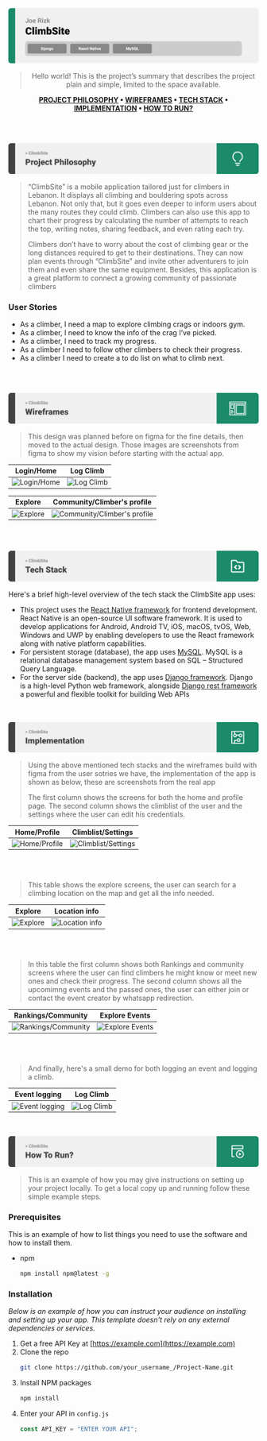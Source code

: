 <img src="./readme/title1.svg"/>

<div align="center">

> Hello world! This is the project’s summary that describes the project plain and simple, limited to the space available.

**[PROJECT PHILOSOPHY](https://github.com/joeri2k/ClimbSite#-project-philosophy) • [WIREFRAMES](https://github.com/joeri2k/ClimbSite#-wireframes) • [TECH STACK](https://github.com/joeri2k/ClimbSite#-tech-stack) • [IMPLEMENTATION](https://github.com/joeri2k/ClimbSite#-impplementation) • [HOW TO RUN?](https://github.com/joeri2k/ClimbSite#-how-to-run)**

</div>

<br><br>

<img src="./readme/title2.svg"/>

> “ClimbSite” is a mobile application tailored just for climbers in Lebanon. It displays all climbing and bouldering spots across Lebanon. Not only that, but it goes even deeper to inform users about the many routes they could climb.
> Climbers can also use this app to chart their progress by calculating the number of attempts to reach the top, writing notes, sharing feedback, and even rating each try.
>
> Climbers don’t have to worry about the cost of climbing gear or the long distances required to get to their destinations. They can now plan events through “ClimbSite” and invite other adventurers to join them and even share the same equipment. Besides, this application is a great platform to connect a growing community of passionate climbers

### User Stories

- As a climber, I need a map to explore climbing crags or indoors gym.
- As a climber, I need to know the info of the crag I’ve picked.
- As a climber, I need to track my progress.
- As a climber I need to follow other climbers to check their progress.
- As a climber I need to create a to do list on what to climb next.

<br><br>

<img src="./readme/title3.svg"/>

> This design was planned before on figma for the fine details, then moved to the actual design.
> Those images are screenshots from figma to show my vision before starting with the actual app.

| Login/Home                                                                        | Log Climb                                                                        |
| --------------------------------------------------------------------------------- | -------------------------------------------------------------------------------- |
| ![Login/Home](https://github.com/joeri2k/ClimbSite/blob/master/readme/figma1.png) | ![Log Climb](https://github.com/joeri2k/ClimbSite/blob/master/readme/figma2.png) |

| Explore                                                                        | Community/Climber's profile                                                                        |
| ------------------------------------------------------------------------------ | -------------------------------------------------------------------------------------------------- |
| ![Explore](https://github.com/joeri2k/ClimbSite/blob/master/readme/figma3.png) | ![Community/Climber's profile](https://github.com/joeri2k/ClimbSite/blob/master/readme/figma5.png) |

<br><br>

<img src="./readme/title4.svg"/>

Here's a brief high-level overview of the tech stack the ClimbSite app uses:

- This project uses the [React Native framework](https://reactnative.dev/) for frontend development. React Native is an open-source UI software framework. It is used to develop applications for Android, Android TV, iOS, macOS, tvOS, Web, Windows and UWP by enabling developers to use the React framework along with native platform capabilities.
- For persistent storage (database), the app uses [MySQL](https://www.mysql.com/). MySQL is a relational database management system based on SQL – Structured Query Language.
- For the server side (backend), the app uses [Django framework](https://www.djangoproject.com/). Django is a high-level Python web framework, alongside [Django rest framework](https://www.django-rest-framework.org/) a powerful and flexible toolkit for building Web APIs

<br><br>
<img src="./readme/title5.svg"/>

> Using the above mentioned tech stacks and the wireframes build with figma from the user sotries we have, the implementation of the app is shown as below, these are screenshots from the real app
> 
> The first column shows the screens for both the home and profile page. The second column shows the climblist of the user and the settings where the user can edit his credentials.

| Home/Profile | Climblist/Settings |
| -------------------------------------------------------------------------------------------------------------- | -------------------------------------------------------------------------------------------------------------------- |
| ![Home/Profile](https://github.com/joeri2k/ClimbSite/blob/master/readme/climbsite-screenshots/climbsite-1.png) | ![Climblist/Settings](https://github.com/joeri2k/ClimbSite/blob/master/readme/climbsite-screenshots/climbsite-2.png) |
<br><br>

> This table shows the explore screens, the user can search for a climbing location on the map and get all the info needed.

| Explore | Location info|
| --------------------------------------------------------------------------------------------------------- | --------------------------------------------------------------------------------------------------------------- |
| ![Explore](https://github.com/joeri2k/ClimbSite/blob/master/readme/climbsite-screenshots/climbsite-3.png) | ![Location info](https://github.com/joeri2k/ClimbSite/blob/master/readme/climbsite-screenshots/climbsite-4.png) |
<br><br>

> In this table the first column shows both Rankings and community screens where the user can find climbers he might know or meet new ones and check their progress. The second column shows all the upcomimng events and the passed ones, the user can either join or contact the event creator by whatsapp redirection.

| Rankings/Community | Explore Events |
| -------------------------------------------------------------------------------------------------------------- | -------------------------------------------------------------------------------------------------------------------- |
| ![Rankings/Community](https://github.com/joeri2k/ClimbSite/blob/master/readme/climbsite-screenshots/climbsite-6.png) | ![Explore Events](https://github.com/joeri2k/ClimbSite/blob/master/readme/climbsite-screenshots/climbsite-9.png) |
<br><br>

> And finally, here's a small demo for both logging an event and logging a climb.

|     Event logging                                                                                       |                                                        Log Climb                                                                                                             |
| ------------------------------------------------------------------------------------------------------- | -------------------------------------------------------------------------------------------------------------------------- |
| ![Event logging](https://github.com/joeri2k/ClimbSite/blob/master/readme/climbsite-screenshots/climbsite-1.gif) | ![Log Climb](https://github.com/joeri2k/ClimbSite/blob/master/readme/climbsite-screenshots/climbsite-2.gif) | 



<br><br>
<img src="./readme/title6.svg"/>

> This is an example of how you may give instructions on setting up your project locally.
> To get a local copy up and running follow these simple example steps.

### Prerequisites

This is an example of how to list things you need to use the software and how to install them.

- npm
  ```sh
  npm install npm@latest -g
  ```

### Installation

_Below is an example of how you can instruct your audience on installing and setting up your app. This template doesn't rely on any external dependencies or services._

1. Get a free API Key at [https://example.com](https://example.com)
2. Clone the repo
   ```sh
   git clone https://github.com/your_username_/Project-Name.git
   ```
3. Install NPM packages
   ```sh
   npm install
   ```
4. Enter your API in `config.js`
   ```js
   const API_KEY = "ENTER YOUR API";
   ```
